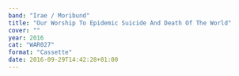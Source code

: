 ```yaml
---
band: "Irae / Moribund"
title: "Our Worship To Epidemic Suicide And Death Of The World"
cover: ""
year: 2016
cat: "WAR027"
format: "Cassette"
date: 2016-09-29T14:42:28+01:00
---
```

